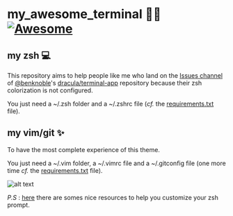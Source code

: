 # my_awesome_terminal 🧛‍♂️[![Awesome](https://cdn.rawgit.com/sindresorhus/awesome/d7305f38d29fed78fa85652e3a63e154dd8e8829/media/badge.svg)](https://github.com/sindresorhus/awesome)

## my zsh 💻

This repository aims to help people like me who land on the [Issues channel](https://github.com/dracula/terminal-app/issues/14) of [@benknoble](https://github.com/benknoble)'s [dracula/terminal-app](https://github.com/dracula/terminal-app) repository because their zsh colorization is not configured.

You just need a ~/.zsh folder and a ~/.zshrc file (*cf.* the [requirements.txt](https://github.com/mdeboute/my_awesome_terminal/blob/main/requirements.txt) file).

## my vim/git ✨

To have the most complete experience of this theme.

You just need a ~/.vim folder, a ~/.vimrc file and a ~/.gitconfig file (one more time *cf.* the [requirements.txt](https://github.com/mdeboute/my_awesome_terminal/blob/main/requirements.txt) file).

![alt text](https://github.com/mdeboute/my_awesome_zsh/blob/main/assets/Capture%20d’écran%202020-10-13%20à%2019.02.08%202.png)


*P.S* : [here](https://stackoverflow.com/questions/689765/how-can-i-change-the-color-of-my-prompt-in-zsh-different-from-normal-text) there are somes nice resources to help you customize your zsh prompt.
